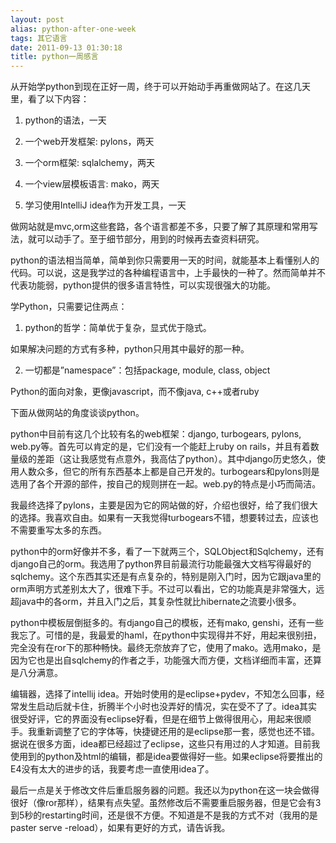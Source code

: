 ```yaml
---
layout: post
alias: python-after-one-week
tags: 其它语言
date: 2011-09-13 01:30:18
title: python一周感言
---
```


从开始学python到现在正好一周，终于可以开始动手再重做网站了。在这几天里，看了以下内容：

1. python的语法，一天

2. 一个web开发框架: pylons，两天

3. 一个orm框架: sqlalchemy，两天

4. 一个view层模板语言: mako，两天

5. 学习使用IntelliJ idea作为开发工具，一天

做网站就是mvc,orm这些套路，各个语言都差不多，只要了解了其原理和常用写法，就可以动手了。至于细节部分，用到的时候再去查资料研究。<span id="more-87"></span>

python的语法相当简单，简单到你只需要用一天的时间，就能基本上看懂别人的代码。可以说，这是我学过的各种编程语言中，上手最快的一种了。然而简单并不代表功能弱，python提供的很多语言特性，可以实现很强大的功能。

学Python，只需要记住两点：

1. python的哲学：简单优于复杂，显式优于隐式。

如果解决问题的方式有多种，python只用其中最好的那一种。

2. 一切都是&#8221;namespace&#8221;：包括package, module, class, object

Python的面向对象，更像javascript，而不像java, c++或者ruby

下面从做网站的角度谈谈python。

python中目前有这几个比较有名的web框架：django, turbogears, pylons, web.py等。首先可以肯定的是，它们没有一个能赶上ruby on rails，并且有着数量级的差距（这让我感觉有点意外，我高估了python）。其中django历史悠久，使用人数众多，但它的所有东西基本上都是自己开发的。turbogears和pylons则是选用了各个开源的部件，按自己的规则拼在一起。web.py的特点是小巧而简洁。

我最终选择了pylons，主要是因为它的网站做的好，介绍也很好，给了我们很大的选择。我喜欢自由。如果有一天我觉得turbogears不错，想要转过去，应该也不需要重写太多的东西。

python中的orm好像并不多，看了一下就两三个，SQLObject和Sqlchemy，还有django自己的orm。我选用了python界目前最流行功能最强大文档写得最好的sqlchemy。这个东西其实还是有点复杂的，特别是刚入门时，因为它跟java里的orm声明方式差别太大了，很难下手。不过可以看出，它的功能真是非常强大，远超java中的各orm，并且入门之后，其复杂性就比hibernate之流要小很多。

python中模板层倒挺多的。有django自己的模板，还有mako, genshi，还有一些我忘了。可惜的是，我最爱的haml，在python中实现得并不好，用起来很别扭，完全没有在ror下的那种畅快。最终无奈放弃了它，使用了mako。选用mako，是因为它也是出自sqlchemy的作者之手，功能强大而方便，文档详细而丰富，还算是八分满意。

编辑器，选择了intellij idea。开始时使用的是eclipse+pydev，不知怎么回事，经常发生启动后就卡住，折腾半个小时也没弄好的情况，实在受不了了。idea其实很受好评，它的界面没有eclipse好看，但是在细节上做得很用心，用起来很顺手。我重新调整了它的字体等，快捷键还用的是eclipse那一套，感觉也还不错。据说在很多方面，idea都已经超过了eclipse，这些只有用过的人才知道。目前我使用到的python及html的编辑，都是idea要做得好一些。如果eclipse将要推出的E4没有太大的进步的话，我要考虑一直使用idea了。

最后一点是关于修改文件后重启服务器的问题。我还以为python在这一块会做得很好（像ror那样），结果有点失望。虽然修改后不需要重启服务器，但是它会有3到5秒的restarting时间，还是很不方便。不知道是不是我的方式不对（我用的是paster serve -reload），如果有更好的方式，请告诉我。

